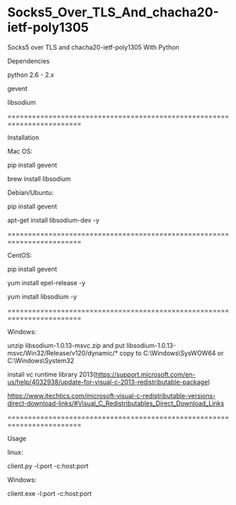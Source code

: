 # Socks5_Over_TLS_And_chacha20-ietf-poly1305
Socks5 over TLS and chacha20-ietf-poly1305 With Python 

Dependencies

python 2.6 - 2.x

gevent

libsodium

========================================================================

Installation

Mac OS:

pip install gevent

brew install libsodium

Debian/Ubuntu:

pip install gevent

apt-get install libsodium-dev -y

========================================================================

CentOS:

pip install gevent

yum install epel-release -y

yum install libsodium -y

========================================================================

Windows:

unzip libsodium-1.0.13-msvc.zip  and put libsodium-1.0.13-msvc/Win32/Release/v120/dynamic/* copy to C:\Windows\SysWOW64 or C:\Windows\System32

install vc runtime library 2013(https://support.microsoft.com/en-us/help/4032938/update-for-visual-c-2013-redistributable-package) 

https://www.itechtics.com/microsoft-visual-c-redistributable-versions-direct-download-links/#Visual_C_Redistributables_Direct_Download_Links

========================================================================

Usage

linux:

client.py -l:port -c:host:port

Windows:

client.exe -l:port -c:host:port
